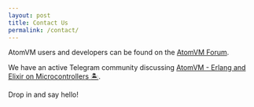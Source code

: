 ```yaml
---
layout: post
title: Contact Us
permalink: /contact/
---
```


AtomVM users and developers can be found on the [AtomVM Forum](https://erlangforums.com/c/erlang-platforms/atomvm-forum/76).

We have an active Telegram community discussing [AtomVM - Erlang and Elixir on Microcontrollers 🏝](https://t.me/atomvm).

Drop in and say hello!
